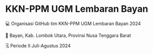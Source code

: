 # KKN-PPM UGM Lembaran Bayan
💻 Organisasi GitHub tim KKN-PPM UGM Lembaran Bayan 2024

📍 Bayan, Kab. Lombok Utara, Provinsi Nusa Tenggara Barat

🗓️ Periode II Juli-Agustus 2024

